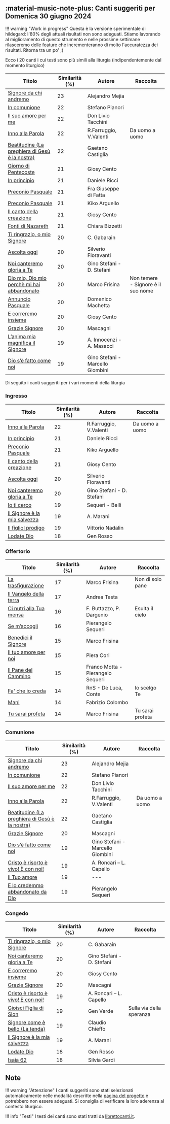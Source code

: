## :material-music-note-plus: Canti suggeriti per Domenica 30 giugno 2024

!!! warning "Work in progress"
    Questa è la versione sperimentale di hildegard: l'80% degli attuali risultati non sono adeguati. Stiamo lavorando al miglioramento di questo strumento e nelle prossime settimane rilasceremo delle feature che incrementeranno di molto l'accuratezza dei risultati. Ritorna tra un po' ;) 

Ecco i 20 canti i cui testi sono più simili alla liturgia (indipendentemente dal momento liturgico)

| Titolo | Similarità (%) | Autore | Raccolta |
| --- | --- | --- | --- |
| [Signore da chi andremo](https://www.librettocanti.it/mod_canti_gestione#!canto/vedi/1709) | 23 | Alejandro Mejia |  |
| [In comunione](https://www.librettocanti.it/mod_canti_gestione#!canto/vedi/240) | 22 | Stefano Pianori |  |
| [Il suo amore per me](https://www.librettocanti.it/mod_canti_gestione#!canto/vedi/2535) | 22 | Don Livio Tacchini |  |
| [Inno alla Parola](https://www.librettocanti.it/mod_canti_gestione#!canto/vedi/2737) | 22 | R.Farruggio, V.Valenti | Da uomo a uomo |
| [Beatitudine (La preghiera di Gesù è la nostra)](https://www.librettocanti.it/mod_canti_gestione#!canto/vedi/76) | 22 | Gaetano Castiglia |  |
| [Giorno di Pentecoste](https://www.librettocanti.it/mod_canti_gestione#!canto/vedi/1627) | 21 | Giosy Cento |  |
| [In principio](https://www.librettocanti.it/mod_canti_gestione#!canto/vedi/242) | 21 | Daniele Ricci |  |
| [Preconio Pasquale](https://www.librettocanti.it/mod_canti_gestione#!canto/vedi/2087) | 21 | Fra Giuseppe di Fatta |  |
| [Preconio Pasquale](https://www.librettocanti.it/mod_canti_gestione#!canto/vedi/1879) | 21 | Kiko Arguello |  |
| [Il canto della creazione](https://www.librettocanti.it/mod_canti_gestione#!canto/vedi/225) | 21 | Giosy Cento |  |
| [Fonti di Nazareth](https://www.librettocanti.it/mod_canti_gestione#!canto/vedi/196) | 21 | Chiara Bizzetti |  |
| [Ti ringrazio, o mio Signore](https://www.librettocanti.it/mod_canti_gestione#!canto/vedi/1713) | 20 | C. Gabarain |  |
| [Ascolta oggi ](https://www.librettocanti.it/mod_canti_gestione#!canto/vedi/2248) | 20 | Silverio Fioravanti |  |
| [Noi canteremo gloria a Te](https://www.librettocanti.it/mod_canti_gestione#!canto/vedi/321) | 20 | Gino Stefani - D. Stefani |  |
| [Dio mio, Dio mio perchè mi hai abbandonato ](https://www.librettocanti.it/mod_canti_gestione#!canto/vedi/2818) | 20 | Marco Frisina | Non temere - Signore è il suo nome |
| [Annuncio Pasquale](https://www.librettocanti.it/mod_canti_gestione#!canto/vedi/2303) | 20 | Domenico Machetta |  |
| [E correremo insieme](https://www.librettocanti.it/mod_canti_gestione#!canto/vedi/169) | 20 | Giosy Cento |  |
| [Grazie Signore](https://www.librettocanti.it/mod_canti_gestione#!canto/vedi/1848) | 20 | Mascagni |  |
| [L’anima mia magnifica il Signore](https://www.librettocanti.it/mod_canti_gestione#!canto/vedi/266) | 19 | A. Innocenzi - A. Masacci |  |
| [Dio s’è fatto come noi](https://www.librettocanti.it/mod_canti_gestione#!canto/vedi/160) | 19 | Gino Stefani - Marcello Giombini |  |

Di seguito i canti suggeriti per i vari momenti della liturgia

### Ingresso

| Titolo | Similarità (%) | Autore | Raccolta |
| --- | --- | --- | --- |
| [Inno alla Parola](https://www.librettocanti.it/mod_canti_gestione#!canto/vedi/2737) | 22 | R.Farruggio, V.Valenti | Da uomo a uomo |
| [In principio](https://www.librettocanti.it/mod_canti_gestione#!canto/vedi/242) | 21 | Daniele Ricci |  |
| [Preconio Pasquale](https://www.librettocanti.it/mod_canti_gestione#!canto/vedi/1879) | 21 | Kiko Arguello |  |
| [Il canto della creazione](https://www.librettocanti.it/mod_canti_gestione#!canto/vedi/225) | 21 | Giosy Cento |  |
| [Ascolta oggi ](https://www.librettocanti.it/mod_canti_gestione#!canto/vedi/2248) | 20 | Silverio Fioravanti |  |
| [Noi canteremo gloria a Te](https://www.librettocanti.it/mod_canti_gestione#!canto/vedi/321) | 20 | Gino Stefani - D. Stefani |  |
| [Io ti cerco](https://www.librettocanti.it/mod_canti_gestione#!canto/vedi/1759) | 19 | Sequeri - Belli |  |
| [Il Signore è la mia salvezza](https://www.librettocanti.it/mod_canti_gestione#!canto/vedi/236) | 19 | A. Marani |  |
| [Il figliol prodigo](https://www.librettocanti.it/mod_canti_gestione#!canto/vedi/227) | 19 | Vittorio Nadalin |  |
| [Lodate Dio](https://www.librettocanti.it/mod_canti_gestione#!canto/vedi/285) | 18 | Gen Rosso |  |

### Offertorio

| Titolo | Similarità (%) | Autore | Raccolta |
| --- | --- | --- | --- |
| [La trasfigurazione](https://www.librettocanti.it/mod_canti_gestione#!canto/vedi/2269) | 17 | Marco Frisina | Non di solo pane |
| [Il Vangelo della terra](https://www.librettocanti.it/mod_canti_gestione#!canto/vedi/1926) | 17 | Andrea Testa |  |
| [Ci nutri alla Tua mensa](https://www.librettocanti.it/mod_canti_gestione#!canto/vedi/1932) | 16 | F. Buttazzo, P. Dargenio | Esulta il cielo |
| [Se m’accogli](https://www.librettocanti.it/mod_canti_gestione#!canto/vedi/414) | 16 | Pierangelo Sequeri |  |
| [Benedici il Signore](https://www.librettocanti.it/mod_canti_gestione#!canto/vedi/82) | 15 | Marco Frisina |  |
| [Il tuo amore per noi](https://www.librettocanti.it/mod_canti_gestione#!canto/vedi/2305) | 15 | Piera Cori |  |
| [Il Pane del Cammino](https://www.librettocanti.it/mod_canti_gestione#!canto/vedi/231) | 15 | Franco Motta - Pierangelo Sequeri |  |
| [Fa' che io creda](https://www.librettocanti.it/mod_canti_gestione#!canto/vedi/2394) | 14 | RnS - De Luca, Conte | Io scelgo Te |
| [Mani](https://www.librettocanti.it/mod_canti_gestione#!canto/vedi/298) | 14 | Fabrizio Colombo |  |
| [Tu sarai profeta](https://www.librettocanti.it/mod_canti_gestione#!canto/vedi/464) | 14 | Marco Frisina | Tu sarai profeta |

### Comunione

| Titolo | Similarità (%) | Autore | Raccolta |
| --- | --- | --- | --- |
| [Signore da chi andremo](https://www.librettocanti.it/mod_canti_gestione#!canto/vedi/1709) | 23 | Alejandro Mejia |  |
| [In comunione](https://www.librettocanti.it/mod_canti_gestione#!canto/vedi/240) | 22 | Stefano Pianori |  |
| [Il suo amore per me](https://www.librettocanti.it/mod_canti_gestione#!canto/vedi/2535) | 22 | Don Livio Tacchini |  |
| [Inno alla Parola](https://www.librettocanti.it/mod_canti_gestione#!canto/vedi/2737) | 22 | R.Farruggio, V.Valenti | Da uomo a uomo |
| [Beatitudine (La preghiera di Gesù è la nostra)](https://www.librettocanti.it/mod_canti_gestione#!canto/vedi/76) | 22 | Gaetano Castiglia |  |
| [Grazie Signore](https://www.librettocanti.it/mod_canti_gestione#!canto/vedi/1848) | 20 | Mascagni |  |
| [Dio s’è fatto come noi](https://www.librettocanti.it/mod_canti_gestione#!canto/vedi/160) | 19 | Gino Stefani - Marcello Giombini |  |
| [Cristo è risorto è vivo!  È con noi!](https://www.librettocanti.it/mod_canti_gestione#!canto/vedi/2081) | 19 | A. Roncari – L. Capello |  |
| [Il Tuo amore](https://www.librettocanti.it/mod_canti_gestione#!canto/vedi/239) | 19 | --- |  |
| [E lo credemmo abbandonato da DIo](https://www.librettocanti.it/mod_canti_gestione#!canto/vedi/2301) | 19 | Pierangelo Sequeri |  |

### Congedo

| Titolo | Similarità (%) | Autore | Raccolta |
| --- | --- | --- | --- |
| [Ti ringrazio, o mio Signore](https://www.librettocanti.it/mod_canti_gestione#!canto/vedi/1713) | 20 | C. Gabarain |  |
| [Noi canteremo gloria a Te](https://www.librettocanti.it/mod_canti_gestione#!canto/vedi/321) | 20 | Gino Stefani - D. Stefani |  |
| [E correremo insieme](https://www.librettocanti.it/mod_canti_gestione#!canto/vedi/169) | 20 | Giosy Cento |  |
| [Grazie Signore](https://www.librettocanti.it/mod_canti_gestione#!canto/vedi/1848) | 20 | Mascagni |  |
| [Cristo è risorto è vivo!  È con noi!](https://www.librettocanti.it/mod_canti_gestione#!canto/vedi/2081) | 19 | A. Roncari – L. Capello |  |
| [Gioisci Figlia di Sion](https://www.librettocanti.it/mod_canti_gestione#!canto/vedi/205) | 19 | Gen Verde | Sulla via della speranza |
| [Signore come è bello (La tenda)](https://www.librettocanti.it/mod_canti_gestione#!canto/vedi/428) | 19 | Claudio Chieffo |  |
| [Il Signore è la mia salvezza](https://www.librettocanti.it/mod_canti_gestione#!canto/vedi/236) | 19 | A. Marani |  |
| [Lodate Dio](https://www.librettocanti.it/mod_canti_gestione#!canto/vedi/285) | 18 | Gen Rosso |  |
| [Isaia 62](https://www.librettocanti.it/mod_canti_gestione#!canto/vedi/2155) | 18 | Silvia Gardi |  |

## Note
!!! warning "Attenzione"
    I canti suggeriti sono stati selezionati automaticamente nelle modalità descritte nella [pagina del progetto](https://hildegard.it/progetto/) e potrebbero non essere adeguati. Si consiglia di verificare la loro aderenza al contesto liturgico.

!!! info "Testi"
    I testi dei canti sono stati tratti da [librettocanti.it](https://www.librettocanti.it/).


